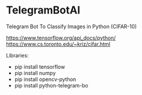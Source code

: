 # TelegramBotAI
Telegram Bot To Classify Images in Python (CIFAR-10)


https://www.tensorflow.org/api_docs/python/
https://www.cs.toronto.edu/~kriz/cifar.html

Libraries:
 - pip install tensorflow
 - pip install numpy
 - pip install opencv-python
 - pip install python-telegram-bo
